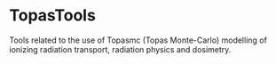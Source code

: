 # TopasTools
Tools related to the use of Topasmc (Topas Monte-Carlo) modelling of ionizing radiation transport, radiation physics and dosimetry.
